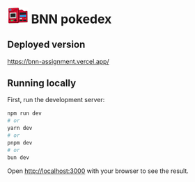 # <img src="./public/logo.webp" width="48"> BNN pokedex

## Deployed version

https://bnn-assignment.vercel.app/

## Running locally

First, run the development server:

```bash
npm run dev
# or
yarn dev
# or
pnpm dev
# or
bun dev
```

Open [http://localhost:3000](http://localhost:3000) with your browser to see the result.
